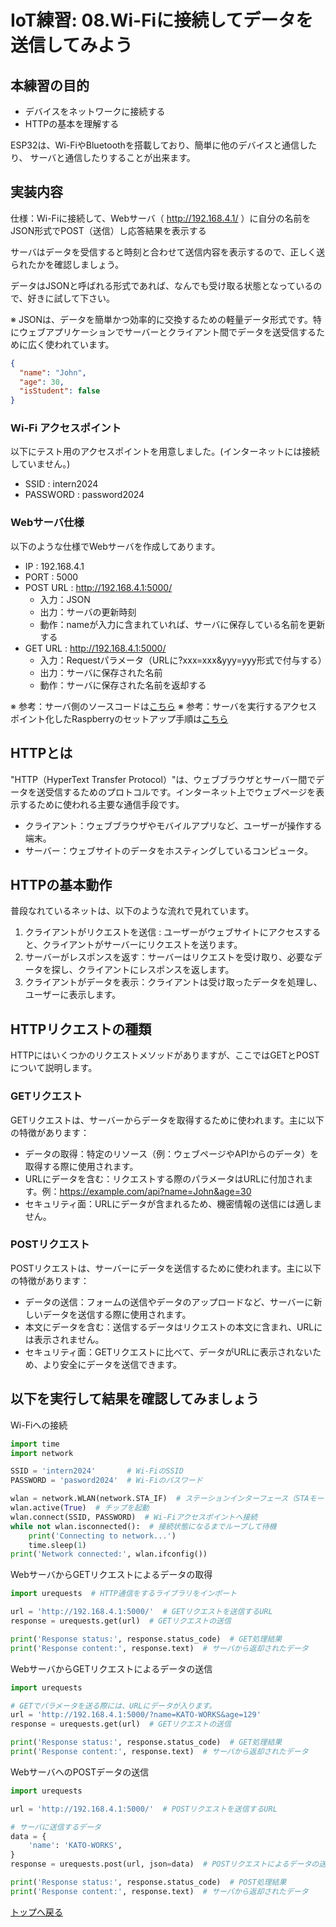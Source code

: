 # IoT練習: 08.Wi-Fiに接続してデータを送信してみよう

## 本練習の目的

- デバイスをネットワークに接続する
- HTTPの基本を理解する

ESP32は、Wi-FiやBluetoothを搭載しており、簡単に他のデバイスと通信したり、
サーバと通信したりすることが出来ます。

## 実装内容

仕様：Wi-Fiに接続して、Webサーバ（ http://192.168.4.1/ ）に自分の名前をJSON形式でPOST（送信）し応答結果を表示する

サーバはデータを受信すると時刻と合わせて送信内容を表示するので、正しく送られたかを確認しましょう。

データはJSONと呼ばれる形式であれば、なんでも受け取る状態となっているので、好きに試して下さい。

※ JSONは、データを簡単かつ効率的に交換するための軽量データ形式です。特にウェブアプリケーションでサーバーとクライアント間でデータを送受信するために広く使われています。

```json
{
  "name": "John",
  "age": 30,
  "isStudent": false
}
```

### Wi-Fi アクセスポイント

以下にテスト用のアクセスポイントを用意しました。(インターネットには接続していません。)

- SSID : intern2024
- PASSWORD : password2024

### Webサーバ仕様

以下のような仕様でWebサーバを作成してあります。

- IP : 192.168.4.1
- PORT : 5000
- POST URL : http://192.168.4.1:5000/
  - 入力：JSON
  - 出力：サーバの更新時刻
  - 動作：nameが入力に含まれていれば、サーバに保存している名前を更新する
- GET URL : http://192.168.4.1:5000/
  - 入力：Requestパラメータ（URLに?xxx=xxx&yyy=yyy形式で付与する）
  - 出力：サーバに保存された名前
  - 動作：サーバに保存された名前を返却する

※ 参考：サーバ側のソースコードは[こちら](server.py)
※ 参考：サーバを実行するアクセスポイント化したRaspberryのセットアップ手順は[こちら](setup.md)

## HTTPとは

"HTTP（HyperText Transfer Protocol）"は、ウェブブラウザとサーバー間でデータを送受信するためのプロトコルです。インターネット上でウェブページを表示するために使われる主要な通信手段です。

- クライアント：ウェブブラウザやモバイルアプリなど、ユーザーが操作する端末。
- サーバー：ウェブサイトのデータをホスティングしているコンピュータ。

## HTTPの基本動作

普段なれているネットは、以下のような流れで見れています。

1. クライアントがリクエストを送信 : ユーザーがウェブサイトにアクセスすると、クライアントがサーバーにリクエストを送ります。
1. サーバーがレスポンスを返す：サーバーはリクエストを受け取り、必要なデータを探し、クライアントにレスポンスを返します。
1. クライアントがデータを表示：クライアントは受け取ったデータを処理し、ユーザーに表示します。

## HTTPリクエストの種類

HTTPにはいくつかのリクエストメソッドがありますが、ここではGETとPOSTについて説明します。

### GETリクエスト

GETリクエストは、サーバーからデータを取得するために使われます。主に以下の特徴があります：

- データの取得：特定のリソース（例：ウェブページやAPIからのデータ）を取得する際に使用されます。
- URLにデータを含む：リクエストする際のパラメータはURLに付加されます。例：https://example.com/api?name=John&age=30
- セキュリティ面：URLにデータが含まれるため、機密情報の送信には適しません。

### POSTリクエスト

POSTリクエストは、サーバーにデータを送信するために使われます。主に以下の特徴があります：

- データの送信：フォームの送信やデータのアップロードなど、サーバーに新しいデータを送信する際に使用されます。
- 本文にデータを含む：送信するデータはリクエストの本文に含まれ、URLには表示されません。
- セキュリティ面：GETリクエストに比べて、データがURLに表示されないため、より安全にデータを送信できます。

## 以下を実行して結果を確認してみましょう

Wi-Fiへの接続

```python
import time
import network

SSID = 'intern2024'       # Wi-FiのSSID
PASSWORD = 'pasword2024'  # Wi-Fiのパスワード

wlan = network.WLAN(network.STA_IF)  # ステーションインターフェース（STAモード）で初期化
wlan.active(True)  # チップを起動
wlan.connect(SSID, PASSWORD)  # Wi-Fiアクセスポイントへ接続
while not wlan.isconnected():  # 接続状態になるまでループして待機
    print('Connecting to network...')
    time.sleep(1)
print('Network connected:', wlan.ifconfig())
```

WebサーバからGETリクエストによるデータの取得

```python
import urequests  # HTTP通信をするライブラリをインポート

url = 'http://192.168.4.1:5000/'  # GETリクエストを送信するURL
response = urequests.get(url)  # GETリクエストの送信

print('Response status:', response.status_code)  # GET処理結果
print('Response content:', response.text)  # サーバから返却されたデータ
```

WebサーバからGETリクエストによるデータの送信

```python
import urequests

# GETでパラメータを送る際には、URLにデータが入ります。
url = 'http://192.168.4.1:5000/?name=KATO-WORKS&age=129' 
response = urequests.get(url)  # GETリクエストの送信

print('Response status:', response.status_code)  # GET処理結果
print('Response content:', response.text)  # サーバから返却されたデータ
```

WebサーバへのPOSTデータの送信

```python
import urequests

url = 'http://192.168.4.1:5000/'  # POSTリクエストを送信するURL

# サーバに送信するデータ
data = {
    'name': 'KATO-WORKS',
}
response = urequests.post(url, json=data)  # POSTリクエストによるデータの送信

print('Response status:', response.status_code)  # POST処理結果
print('Response content:', response.text)  # サーバから返却されたデータ
```

[トップへ戻る](../README.md)
